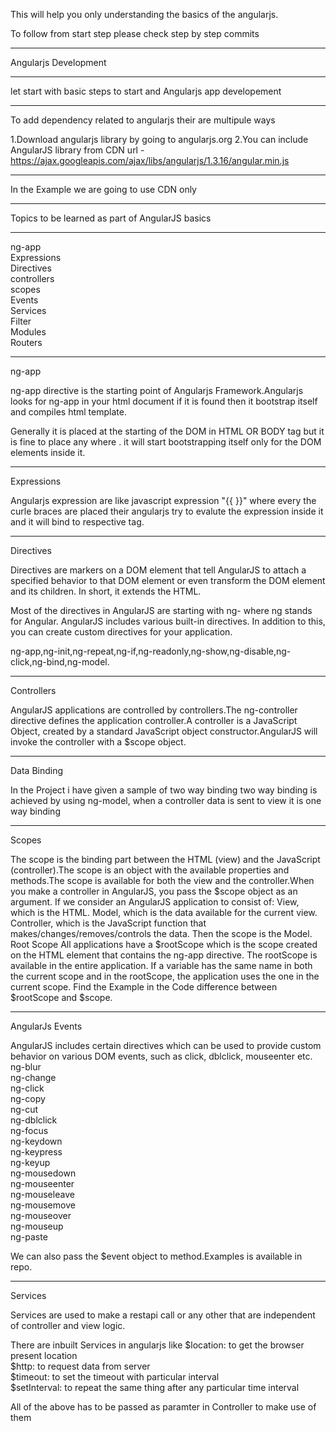 This will help you only understanding the basics of the angularjs.

To follow from start step please check step by step commits 

********************
Angularjs Development
****************
let start with basic steps to start and Angularjs app developement

**************

To add dependency related to angularjs their are multipule ways

1.Download angularjs library by going to angularjs.org 
2.You can include AngularJS library from CDN url - https://ajax.googleapis.com/ajax/libs/angularjs/1.3.16/angular.min.js

**************
In the Example we are going to use CDN only 
*****************
Topics to be learned as part of AngularJS basics
***********
ng-app <br>
Expressions <br>
Directives <br>
controllers <br>
scopes <br>
Events <br>
Services <br>
Filter <br>
Modules <br>
Routers 

**********************
ng-app

ng-app directive is the starting point of Angularjs Framework.Angularjs looks for ng-app in your html document if it is found then it bootstrap itself and compiles html template.

Generally it is placed at the starting of the DOM in HTML OR BODY tag but it is fine to place any where . it will start bootstrapping itself only for the DOM elements inside it.

*********************
Expressions

Angularjs expression are like javascript expression "{{ }}" where every the curle braces are placed their angularjs try to evalute the expression inside it and it will bind to respective tag. 

***********************
Directives

Directives are markers on a DOM element that tell AngularJS to attach a specified behavior to that DOM element or even transform the DOM element and its children. In short, it extends the HTML.

Most of the directives in AngularJS are starting with ng- where ng stands for Angular. AngularJS includes various built-in directives. In addition to this, you can create custom directives for your application.

ng-app,ng-init,ng-repeat,ng-if,ng-readonly,ng-show,ng-disable,ng-click,ng-bind,ng-model.

********************
Controllers

AngularJS applications are controlled by controllers.The ng-controller directive defines the application controller.A controller is a JavaScript Object, created by a standard JavaScript object constructor.AngularJS will invoke the controller with a $scope object.

*******************
Data Binding

In the Project i have given a sample of two way binding 
two way binding is achieved by using ng-model,
when a controller data is sent to view it is one way binding

****************************
Scopes

The scope is the binding part between the HTML (view) and the JavaScript (controller).The scope is an object with the available properties and methods.The scope is available for both the view and the controller.When you make a controller in AngularJS, you pass the $scope object as an argument.
If we consider an AngularJS application to consist of:
View, which is the HTML.
Model, which is the data available for the current view.
Controller, which is the JavaScript function that makes/changes/removes/controls the data.
Then the scope is the Model.
Root Scope
All applications have a $rootScope which is the scope created on the HTML element that contains the ng-app directive.
The rootScope is available in the entire application.
If a variable has the same name in both the current scope and in the rootScope, the application uses the one in the current scope.
Find the Example in the Code difference between $rootScope and $scope.

*******************************
AngularJs Events

AngularJS includes certain directives which can be used to provide custom behavior on various DOM events, such as click, dblclick, mouseenter etc.
ng-blur <br>
ng-change <br>
ng-click <br>
ng-copy <br>
ng-cut <br>
ng-dblclick <br>
ng-focus <br>
ng-keydown <br>
ng-keypress <br>
ng-keyup <br>
ng-mousedown <br>
ng-mouseenter <br>
ng-mouseleave <br>
ng-mousemove <br>
ng-mouseover <br>
ng-mouseup <br>
ng-paste <br>

We can also pass the $event object to method.Examples is available in repo. 
*******************
Services

Services are used to make a restapi call or any other that are independent of controller and view logic.

There are inbuilt Services in angularjs like
$location: to get the browser present location <br> 
$http: to request data from server <br>
$timeout: to set the timeout with particular interval <br>
$setInterval: to repeat the same thing after any particular time interval <br>

All of the above has to be passed as paramter in Controller to make use of them






